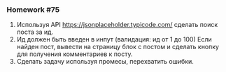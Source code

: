### Homework #75

1. Используя API https://jsonplaceholder.typicode.com/ сделать поиск поста за ид.
2. Ид должен быть введен в инпут (валидация: ид от 1 до 100) Если найден пост, вывести на страницу блок с постом 
и сделать кнопку для получения комментариев к посту.
3. Сделать задачу используя промесы, перехватить ошибки.